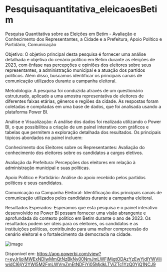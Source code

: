 # Pesquisaquantitativa_eleicaoesBetim
Pesquisa Quantitativa sobre as Eleições em Betim - Avaliação e Conhecimento dos Representantes, a Cidade e a Prefeitura, Apoio Político e Partidário, Comunicação

Objetivo:
O objetivo principal desta pesquisa é fornecer uma análise detalhada e objetiva do cenário político em Betim durante as eleições de 2023, com ênfase nas percepções e opiniões dos eleitores sobre seus representantes, a administração municipal e a atuação dos partidos políticos. Além disso, buscamos identificar os principais canais de comunicação utilizados durante a campanha eleitoral.

Metodologia:
A pesquisa foi conduzida através de um questionário estruturado, aplicado a uma amostra representativa de eleitores de diferentes faixas etárias, gêneros e regiões da cidade. As respostas foram coletadas e compiladas em uma base de dados, que foi analisada usando a plataforma Power BI.

Análise e Visualização:
A análise dos dados foi realizada utilizando o Power BI, o que possibilitou a criação de um painel interativo com gráficos e tabelas que permitem a exploração detalhada dos resultados. Os principais tópicos abordados no painel incluem:

Conhecimento dos Eleitores sobre os Representantes: Avaliação do conhecimento dos eleitores sobre os candidatos a cargos eletivos.

Avaliação da Prefeitura: Percepções dos eleitores em relação à administração municipal e suas políticas.

Apoio Político e Partidário: Análise do apoio recebido pelos partidos políticos e seus candidatos.

Comunicação na Campanha Eleitoral: Identificação dos principais canais de comunicação utilizados pelos candidatos durante a campanha eleitoral.

Resultados Esperados:
Esperamos que esta pesquisa e o painel interativo desenvolvido no Power BI possam fornecer uma visão abrangente e aprofundada do contexto político em Betim durante o ano de 2023. Os resultados podem ser úteis para os eleitores, os candidatos e as instituições políticas, contribuindo para uma melhor compreensão do cenário eleitoral e o fortalecimento da democracia na cidade.

![image](https://github.com/thaisgulias/Pesquisaquantitativa_eleicaoesBetim/assets/122481212/6ce9695b-a362-48db-9c9b-cd66babb0b7b)

Disponível em: 
https://app.powerbi.com/view?r=eyJrIjoiMWExNDIwMmQtNzBkNy00NmJmLWFjMjgtODAzYzEwYjdlYWViIiwidCI6IjY2YWI5M2FmLWVmZmEtNDFiYi05MjdkLTViZTc1YzQ0YjQ1NCJ9
